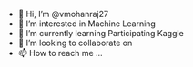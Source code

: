 - 👋 Hi, I’m @vmohanraj27
- 👀 I’m interested in Machine Learning
- 🌱 I’m currently learning Participating Kaggle 
- 💞️ I’m looking to collaborate on 
- 📫 How to reach me ...

<!---
VMohanraj2727is a ✨ special ✨ repository because its `README.md` (this file) appears on your GitHub profile.
You can click the Preview link to take a look at your changes.
--->
